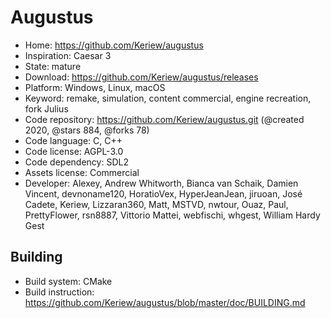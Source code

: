 # Augustus

- Home: https://github.com/Keriew/augustus
- Inspiration: Caesar 3
- State: mature
- Download: https://github.com/Keriew/augustus/releases
- Platform: Windows, Linux, macOS
- Keyword: remake, simulation, content commercial, engine recreation, fork Julius
- Code repository: https://github.com/Keriew/augustus.git (@created 2020, @stars 884, @forks 78)
- Code language: C, C++
- Code license: AGPL-3.0
- Code dependency: SDL2
- Assets license: Commercial
- Developer: Alexey, Andrew Whitworth, Bianca van Schaik, Damien Vincent, devnoname120, HoratioVex, HyperJeanJean, jiruoan, José Cadete, Keriew, Lizzaran360, Matt, MSTVD, nwtour, Ouaz, Paul, PrettyFlower, rsn8887, Vittorio Mattei, webfischi, whgest, William Hardy Gest

## Building

- Build system: CMake
- Build instruction: https://github.com/Keriew/augustus/blob/master/doc/BUILDING.md
